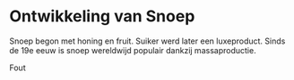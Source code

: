 # Ontwikkeling van Snoep

Snoep begon met honing en fruit. Suiker werd later een luxeproduct. Sinds de 19e eeuw is snoep wereldwijd populair dankzij massaproductie.

Fout

